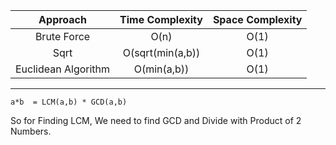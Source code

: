 | Approach | Time Complexity | Space Complexity|
| :---:         |     :---:      |         :---: |
| Brute Force   | O(n)     |  O(1) |
| Sqrt  | O(sqrt(min(a,b))  |   O(1)    |
| Euclidean Algorithm  | O(min(a,b))      | O(1)  |

<hr/>

```
a*b  = LCM(a,b) * GCD(a,b)
```
So for Finding LCM, We need to find GCD and Divide with Product of 2 Numbers.
